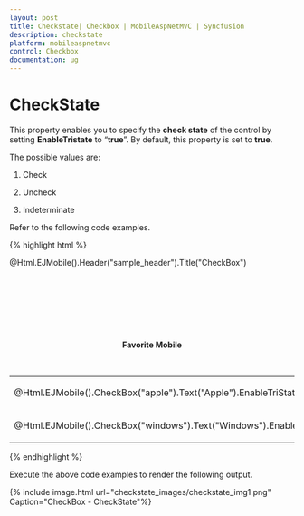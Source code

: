 ```yaml
---
layout: post
title: Checkstate| Checkbox | MobileAspNetMVC | Syncfusion
description: checkstate
platform: mobileaspnetmvc
control: Checkbox
documentation: ug
---
```


# CheckState

This property enables you to specify the **check state** of the control by setting **EnableTristate** to “**true**”. By default, this property is set to **true**.

The possible values are:

1. Check

2. Uncheck

3. Indeterminate

Refer to the following code examples.

{% highlight html %}

@Html.EJMobile().Header("sample_header").Title("CheckBox")

<div align="center" style="padding-top: 100px">

<div>

<b>Favorite Mobile</b>

</div>

<br />

<table border="0" cellpadding="6">

<tr>

<td width="100px">

@Html.EJMobile().CheckBox("apple").Text("Apple").EnableTriState(true).**CheckState(CheckState.Indeterminate)**

</td>



<td width="100px">

@Html.EJMobile().CheckBox("android").Text("Android").EnableTriState(true).**CheckState(CheckState.Check)**

</td>

</tr>

<tr>

<td width="100px">

@Html.EJMobile().CheckBox("windows").Text("Windows").EnableTriState(true).**CheckState(CheckState.Indeterminate)**

</td>



<td width="100px">

@Html.EJMobile().CheckBox("Bberry").Text("BlackBerry")

</td>



</tr>

</table>

</div>

{% endhighlight %}

Execute the above code examples to render the following output.

{% include image.html url="checkstate_images/checkstate_img1.png" Caption="CheckBox - CheckState"%}

